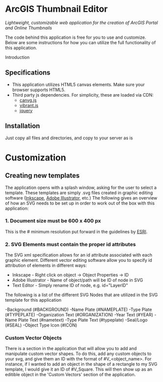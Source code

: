 # ArcGIS Thumbnail Editor

_Lightweight, customizable web application for the creation of ArcGIS Portal and Online Thumbnails_

The code behind this application is free for you to use and customize. Below are some instructions for how you can utilize the full functionality of this application.

Introduction

## Specifications

- This application utilizes HTML5 canvas elements. Make sure your browser supports HTML5.
- Third party js dependencies. For simplicity, these are loaded via CDN:
  - [canvg.js](https://github.com/canvg/canvg)
  - [vibrant.js](https://jariz.github.io/vibrant.js/)
  - [jquery](https://jquery.com)

## Installation

Just copy all files and directories, and copy to your server as is

# Customization

## Creating new templates

The application opens with a splash window, asking for the user to select a template. These templates are simply .svg files created in graphic editing software ([Inkscape](inkscape.com), [Adobe Illustrator](adobe.com), etc.) The following gives an overview of how an SVG needs to be set up in order to work out of the box with this application:

### 1. Document size must be 600 x 400 px

This is the # minimum resolution put forward in the guidelines by [ESRI](https://doc.arcgis.com/en/arcgis-online/manage-data/item-details.htm).

### 2. SVG Elements must contain the proper id attributes

The SVG xml specification allows for an id attribute associated with each graphic element. Different vector editing software allow you to specify id attribution of elements in different ways:

- Inkscape - Right click on object -> Object Properties -> ID
- Adobe Illustrator - Name of object/path will be ID of node in SVG
- Text Editor - Simply rename ID of node, e.g. id="LayerID"

The following is a list of the different SVG Nodes that are utilized in the SVG template for this application

-Background (#BACKGROUND)
-Name Plate (#NAMEPLATE)
-Type Plate (#TYPEPLATE)
-Organization Text (#ORGANIZATION)
-Year Text (#YEAR)
-Name Plate Text (#nametext)
-Type Plate Text (#typeplate)
-Seal/Logo (#SEAL)
-Object Type Icon (#ICON)

### Custom Vector Objects

There is a section in the application that will allow you to add and manipulate custom vector shapes. To do this, add any custom objects to your svg, and give them an ID with the format of #V_<object_name>. For instance, if I wanted to add an object in the shape of a rectangle to my SVG template, I would give it an ID of #V_Square. This will then show up as an editible object in the 'Custom Vectors' section of the application.
